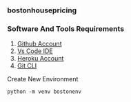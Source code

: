 ### bostonhousepricing

### Software And Tools Requirements

1. [Github Account](https://github.com)
2. [Vs Code IDE](https://code.visualstudio.com)
3. [Heroku Account](https://www.heroku.com)
4. [Git CLI](https://git-scm.com)

Create New Environment

```
python -m venv bostonenv